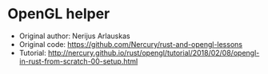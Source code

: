 # OpenGL helper

- Original author: Nerijus Arlauskas
- Original code: https://github.com/Nercury/rust-and-opengl-lessons
- Tutorial: http://nercury.github.io/rust/opengl/tutorial/2018/02/08/opengl-in-rust-from-scratch-00-setup.html
